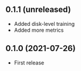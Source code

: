 ## 0.1.1 (unreleased)

- Added disk-level training
- Added more metrics

## 0.1.0 (2021-07-26)

- First release
